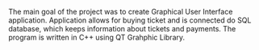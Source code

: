 The main goal of the project was to create Graphical User Interface application. Application allows for buying ticket and is connected do SQL database, which keeps information about tickets and payments. 
The program is written in C++ using QT Grahphic Library.
